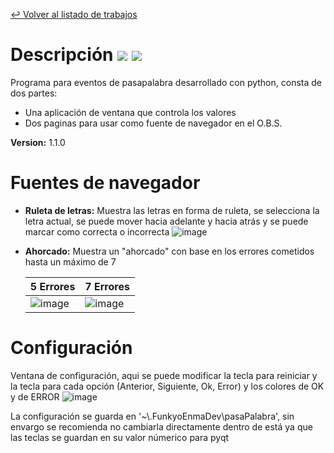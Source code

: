 [↩ Volver al listado de trabajos](https://github.com/FunkyoEnma#proyectos-realizados-y-en-proceso)

# Descripción [![](https://img.shields.io/badge/-python-3776AB?logo=python&logoColor=white&style=flat)](https://github.com/search?q=+language%3APython++org%3AFunkyoEnma+&type=repositories) [![](https://img.shields.io/badge/-qt-41CD52?logo=qt&logoColor=white&style=flat)](https://github.com/search?q=+language%3APython++org%3AFunkyoEnma+&type=repositories)

Programa para eventos de pasapalabra desarrollado con python, consta de dos partes: 

- Una aplicación de ventana que controla los valores
- Dos paginas para usar como fuente de navegador en el O.B.S.

**Version:** 1.1.0

# Fuentes de navegador

- **Ruleta de letras:** Muestra las letras en forma de ruleta, se selecciona la letra actual, se puede mover hacia adelante y hacia atrás y se puede marcar como correcta o incorrecta
  ![image](https://github.com/user-attachments/assets/ef6b1901-d525-4496-92b6-97f79cfc2a17)

- **Ahorcado:** Muestra un "ahorcado" con base en los errores cometidos hasta un máximo de 7
  
  | 5 Errores | 7 Errores |
  |----|-----|
  | ![image](https://github.com/user-attachments/assets/d91a6a70-a7c6-4ea9-959b-5fb07515409c) | ![image](https://github.com/user-attachments/assets/0073b875-56b1-4c61-903e-abe52c40c826) |




# Configuración

Ventana de configuración, aqui se puede modificar la tecla para reiniciar y la tecla para cada opción (Anterior, Siguiente, Ok, Error) y los colores de OK y de ERROR
![image](https://github.com/user-attachments/assets/d904ded3-2656-465a-824b-a818dce3d206)


La configuración se guarda en '~\\.FunkyoEnmaDev\pasaPalabra', sin envargo se recomienda no cambiarla directamente dentro de está ya que las teclas se guardan en su valor númerico para pyqt
